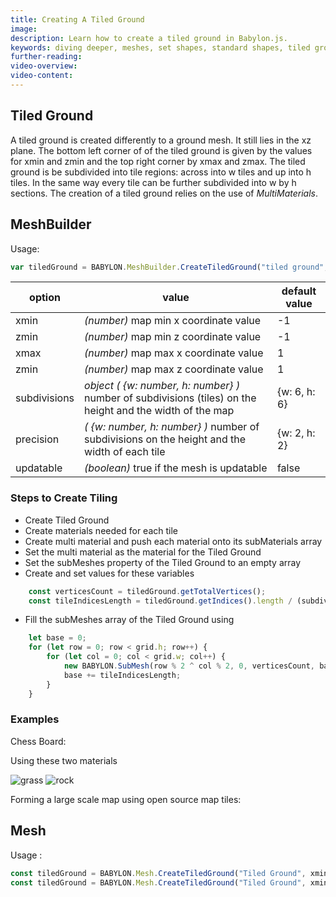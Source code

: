 ```yaml
---
title: Creating A Tiled Ground
image: 
description: Learn how to create a tiled ground in Babylon.js.
keywords: diving deeper, meshes, set shapes, standard shapes, tiled ground
further-reading:
video-overview:
video-content:
---
```


## Tiled Ground
A tiled ground is created differently to a ground mesh. It still lies in the xz plane. The bottom left corner of of the tiled ground is given by the values for xmin and zmin and the top right corner by xmax and zmax. The tiled ground is be subdivided into tile regions: across into w tiles and up into h tiles. In the same way every tile can be further subdivided into w by h sections. The creation of a tiled ground relies on the use of *MultiMaterials*.

## MeshBuilder
Usage:
```javascript
var tiledGround = BABYLON.MeshBuilder.CreateTiledGround("tiled ground", options, scene);
```

option|value|default value
--------|-----|-------------
xmin|_(number)_ map min x coordinate value|-1
zmin|_(number)_ map min z coordinate value|-1
xmax|_(number)_ map max x coordinate value|1
zmin|_(number)_ map max z coordinate value|1
subdivisions|_object_ _( {w: number, h: number} )_ number of subdivisions (tiles) on the height and the width of the map|{w: 6, h: 6}
precision|_( {w: number, h: number} )_ number of subdivisions on the height and the width of each tile|{w: 2, h: 2}
updatable|_(boolean)_ true if the mesh is updatable|false

### Steps to Create Tiling

* Create Tiled Ground
* Create materials needed for each tile
* Create multi material and push each material onto its subMaterials array
* Set the multi material as the material for the Tiled Ground
* Set the subMeshes property of the Tiled Ground to an empty array
* Create and set values for these variables
```javascript
    const verticesCount = tiledGround.getTotalVertices();
    const tileIndicesLength = tiledGround.getIndices().length / (subdivisions.w * subdivisions.h);
```
* Fill the subMeshes array of the Tiled Ground using
```javascript
    let base = 0;
    for (let row = 0; row < grid.h; row++) {
        for (let col = 0; col < grid.w; col++) {
            new BABYLON.SubMesh(row % 2 ^ col % 2, 0, verticesCount, base, tileIndicesLength, tiledGround);
            base += tileIndicesLength;
        }
    }
```

### Examples

Chess Board: <Playground id="#8VDULN" title="Create a Chess Board" description="Simple example of creating a chess board."/>

Using these two materials

![grass](/img/how_to/Materials/grass.png) ![rock](/img/how_to/Materials/rock.png)  

<Playground id="#8VDULN#1" title="Create a Chess Board With Grass And Rock" description="Simple example of creating a chess board with grass and rock textures."/>

Forming a large scale map using open source map tiles: <Playground id="#1XBLWB#6" title="Create a Large Scale Map" description="Simple example of creating a large scale map using open source map tiles."/>

## Mesh
Usage :
```javascript
const tiledGround = BABYLON.Mesh.CreateTiledGround("Tiled Ground", xmin, zmin, xmax, zmax, subdivisions, precision, scene);
const tiledGround = BABYLON.Mesh.CreateTiledGround("Tiled Ground", xmin, zmin, xmax, zmax, subdivisions, precision, scene, updatable); //one optional parameter after scene
```
